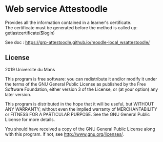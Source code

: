 # Web service Attestoodle #

Provides all the information contained in a learner's certificate.  
The certificate must be generated before the method is called up: getlastcertificate($login)

See doc :  https://grp-attestoodle.github.io/moodle-local_wsattestoodle/  

## License ##

2019 Universite du Mans

This program is free software: you can redistribute it and/or modify it under
the terms of the GNU General Public License as published by the Free Software
Foundation, either version 3 of the License, or (at your option) any later
version.

This program is distributed in the hope that it will be useful, but WITHOUT ANY
WARRANTY; without even the implied warranty of MERCHANTABILITY or FITNESS FOR A
PARTICULAR PURPOSE.  See the GNU General Public License for more details.

You should have received a copy of the GNU General Public License along with
this program.  If not, see <http://www.gnu.org/licenses/>.

